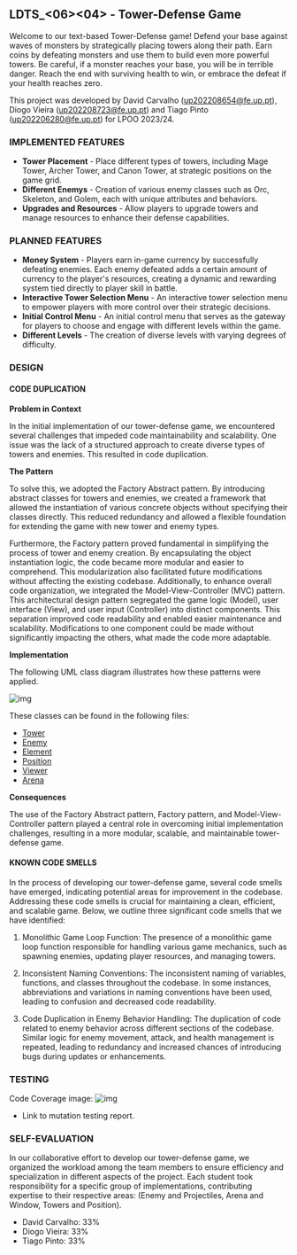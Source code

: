 ## LDTS_<06><04> - Tower-Defense Game

Welcome to our text-based Tower-Defense game! Defend your base against waves of monsters by strategically placing towers along their path. Earn coins by defeating monsters and use them to build even more powerful towers. Be careful, if a monster reaches your base, you will be in terrible danger. Reach the end with surviving health to win, or embrace the defeat if your health reaches zero.

This project was developed by David Carvalho (up202208654@fe.up.pt), Diogo Vieira (up202208723@fe.up.pt) and Tiago Pinto (up202206280@fe.up.pt) for LPOO 2023/24.


### IMPLEMENTED FEATURES

- **Tower Placement** - Place different types of towers, including Mage Tower, Archer Tower, and Canon Tower, at strategic positions on the game grid.
- **Different Enemys** - Creation of various enemy classes such as Orc, Skeleton, and Golem, each with unique attributes and behaviors.
- **Upgrades and Resources** - Allow players to upgrade towers and manage resources to enhance their defense capabilities.


### PLANNED FEATURES

- **Money System** - Players earn in-game currency by successfully defeating enemies. Each enemy defeated adds a certain amount of currency to the player's resources, creating a dynamic and rewarding system tied directly to player skill in battle.
- **Interactive Tower Selection Menu** - An interactive tower selection menu to empower players with more control over their strategic decisions.
- **Initial Control Menu** - An initial control menu that serves as the gateway for players to choose and engage with different levels within the game.
- **Different Levels** - The creation of diverse levels with varying degrees of difficulty.


### DESIGN

#### CODE DUPLICATION

**Problem in Context**

In the initial implementation of our tower-defense game, we encountered several challenges that impeded code maintainability and scalability. One issue was the lack of a structured approach to create diverse types of towers and enemies. This resulted in code duplication.

**The Pattern**

To solve this, we adopted the Factory Abstract pattern. By introducing abstract classes for towers and enemies, we created a framework that allowed the instantiation of various concrete objects without specifying their classes directly. This reduced redundancy and allowed a flexible foundation for extending the game with new tower and enemy types.

Furthermore, the Factory pattern proved fundamental in simplifying the process of tower and enemy creation. By encapsulating the object instantiation logic, the code became more modular and easier to comprehend. This modularization also facilitated future modifications without affecting the existing codebase. Additionally, to enhance overall code organization, we integrated the Model-View-Controller (MVC) pattern. This architectural design pattern segregated the game logic (Model), user interface (View), and user input (Controller) into distinct components. This separation improved code readability and enabled easier maintenance and scalability. Modifications to one component could be made without significantly impacting the others, what made the code more adaptable.

**Implementation**

The following UML class diagram illustrates how these patterns were applied.

![img](https://github.com/FEUP-LDTS-2023/project-l06gr04/blob/main/docs/yesss.drawio.png)

These classes can be found in the following files:

- [Tower](https://github.com/FEUP-LDTS-2023/project-l06gr04/blob/main/src/main/java/org/example/model/game/elements/towers/Tower.java)
- [Enemy](https://github.com/FEUP-LDTS-2023/project-l06gr04/blob/main/src/main/java/org/example/model/game/elements/enemys/Enemy.java)
- [Element](https://github.com/FEUP-LDTS-2023/project-l06gr04/blob/main/src/main/java/org/example/model/game/elements/Element.java)
- [Position](https://github.com/FEUP-LDTS-2023/project-l06gr04/blob/main/src/main/java/org/example/model/game/Position.java)
- [Viewer](https://github.com/FEUP-LDTS-2023/project-l06gr04/blob/main/src/main/java/org/example/viewer/Viewer.java)
- [Arena](https://github.com/FEUP-LDTS-2023/project-l06gr04/blob/main/src/main/java/org/example/model/game/arena/Arena.java)

**Consequences**

The use of the Factory Abstract pattern, Factory pattern, and Model-View-Controller pattern played a central role in overcoming initial implementation challenges, resulting in a more modular, scalable, and maintainable tower-defense game.


#### KNOWN CODE SMELLS

In the process of developing our tower-defense game, several code smells have emerged, indicating potential areas for improvement in the codebase. Addressing these code smells is crucial for maintaining a clean, efficient, and scalable game. Below, we outline three significant code smells that we have identified:

1. Monolithic Game Loop Function:
   The presence of a monolithic game loop function responsible for handling various game mechanics, such as spawning enemies, updating player resources, and managing towers.

2. Inconsistent Naming Conventions:
   The inconsistent naming of variables, functions, and classes throughout the codebase. In some instances, abbreviations and variations in naming conventions have been used, leading to confusion and decreased code readability.

3. Code Duplication in Enemy Behavior Handling:
   The duplication of code related to enemy behavior across different sections of the codebase. Similar logic for enemy movement, attack, and health management is repeated, leading to redundancy and increased chances of introducing bugs during updates or enhancements.


### TESTING
Code Coverage image:
![img](https://github.com/FEUP-LDTS-2023/project-l06gr04/blob/main/docs/Code%20Coverage.png)
- Link to mutation testing report.

### SELF-EVALUATION

In our collaborative effort to develop our tower-defense game, we organized the workload among the team members to ensure efficiency and specialization in different aspects of the project. Each student took responsibility for a specific group of implementations, contributing expertise to their respective areas: (Enemy and Projectiles, Arena and Window, Towers and Position).

- David Carvalho: 33%
- Diogo Vieira: 33%
- Tiago Pinto: 33%
